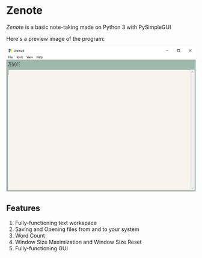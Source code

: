 # Zenote
*Zenote* is a basic note-taking made on Python 3 with PySimpleGUI

Here's a preview image of the program:

![preview](https://github.com/29yabuki/PySimpleGui-Notepad/blob/main/images/sample_image.png)

## Features
1. Fully-functioning text workspace
2. Saving and Opening files from and to your system
3. Word Count
4. Window Size Maximization and Window Size Reset
5. Fully-functioning GUI
